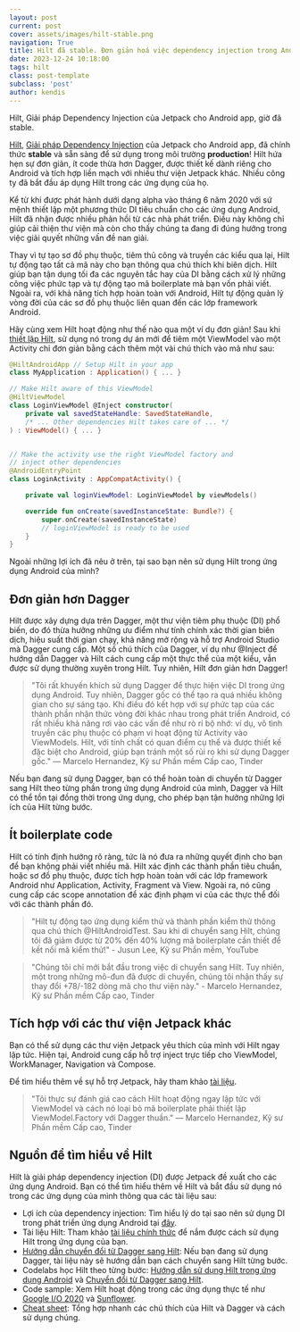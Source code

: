 ```yaml
---
layout: post
current: post
cover: assets/images/hilt-stable.png
navigation: True
title: Hilt đã stable. Đơn giản hoá việc dependency injection trong Android
date: 2023-12-24 10:18:00
tags: hilt
class: post-template
subclass: 'post'
author: kendis
---
```


Hilt, Giải pháp Dependency Injection của Jetpack cho Android app, giờ đã stable.

[Hilt](https://developer.android.com/training/dependency-injection/hilt-android), [Giải pháp Dependency Injection](https://developer.android.com/training/dependency-injection) của Jetpack cho Android app, đã chính thức **stable** và sẵn sàng để sử dụng trong môi trường **production**! Hilt hứa hẹn sự đơn giản, ít code thừa hơn Dagger, được thiết kế dành riêng cho Android và tích hợp liền mạch với nhiều thư viện Jetpack khác. Nhiều công ty đã bắt đầu áp dụng Hilt trong các ứng dụng của họ.

Kể từ khi được phát hành dưới dạng alpha vào tháng 6 năm 2020 với sứ mệnh thiết lập một phương thức DI tiêu chuẩn cho các ứng dụng Android, Hilt đã nhận được nhiều phản hồi từ các nhà phát triển. Điều này không chỉ giúp cải thiện thư viện mà còn cho thấy chúng ta đang đi đúng hướng trong việc giải quyết những vấn đề nan giải.

Thay vì tự tạo sơ đồ phụ thuộc, tiêm thủ công và truyền các kiểu qua lại, Hilt tự động tạo tất cả mã này cho bạn thông qua chú thích khi biên dịch. Hilt giúp bạn tận dụng tối đa các nguyên tắc hay của DI bằng cách xử lý những công việc phức tạp và tự động tạo mã boilerplate mà bạn vốn phải viết. Ngoài ra, với khả năng tích hợp hoàn toàn với Android, Hilt tự động quản lý vòng đời của các sơ đồ phụ thuộc liên quan đến các lớp framework Android.

Hãy cùng xem Hilt hoạt động như thế nào qua một ví dụ đơn giản! Sau khi [thiết lập Hilt](https://developer.android.com/training/dependency-injection/hilt-android#setup), sử dụng nó trong dự án mới để tiêm một ViewModel vào một Activity chỉ đơn giản bằng cách thêm một vài chú thích vào mã như sau:

```kotlin
@HiltAndroidApp // Setup Hilt in your app
class MyApplication : Application() { ... }

// Make Hilt aware of this ViewModel
@HiltViewModel
class LoginViewModel @Inject constructor(
    private val savedStateHandle: SavedStateHandle,
    /* ... Other dependencies Hilt takes care of ... */
) : ViewModel() { ... }


// Make the activity use the right ViewModel factory and
// inject other dependencies
@AndroidEntryPoint 
class LoginActivity : AppCompatActivity() {

    private val loginViewModel: LoginViewModel by viewModels()

    override fun onCreate(savedInstanceState: Bundle?) {
        super.onCreate(savedInstanceState)
        // loginViewModel is ready to be used
    }
}
```

Ngoài những lợi ích đã nêu ở trên, tại sao bạn nên sử dụng Hilt trong ứng dụng Android của mình?

## Đơn giản hơn Dagger

Hilt được xây dựng dựa trên Dagger, một thư viện tiêm phụ thuộc (DI) phổ biến, do đó thừa hưởng những ưu điểm như tính chính xác thời gian biên dịch, hiệu suất thời gian chạy, khả năng mở rộng và hỗ trợ Android Studio mà Dagger cung cấp. Một số chú thích của Dagger, ví dụ như @Inject để hướng dẫn Dagger và Hilt cách cung cấp một thực thể của một kiểu, vẫn được sử dụng thường xuyên trong Hilt. Tuy nhiên, Hilt đơn giản hơn Dagger!

> "Tôi rất khuyến khích sử dụng Dagger để thực hiện việc DI trong ứng dụng Android. Tuy nhiên, Dagger gốc có thể tạo ra quá nhiều không gian cho sự sáng tạo. Khi điều đó kết hợp với sự phức tạp của các thành phần nhận thức vòng đời khác nhau trong phát triển Android, có rất nhiều khả năng rơi vào các vấn đề như rò rỉ bộ nhớ: ví dụ, vô tình truyền các phụ thuộc có phạm vi hoạt động từ Activity vào ViewModels. Hilt, với tính chất có quan điểm cụ thể và được thiết kế đặc biệt cho Android, giúp bạn tránh một số rủi ro khi sử dụng Dagger gốc." — Marcelo Hernandez, Kỹ sư Phần mềm Cấp cao, Tinder

Nếu bạn đang sử dụng Dagger, bạn có thể hoàn toàn di chuyển từ Dagger sang Hilt theo từng phần trong ứng dụng Android của mình, Dagger và Hilt có thể tồn tại đồng thời trong ứng dụng, cho phép bạn tận hưởng những lợi ích của Hilt từng bước.

## Ít boilerplate code

Hilt có tính định hướng rõ ràng, tức là nó đưa ra những quyết định cho bạn để bạn không phải viết nhiều mã. Hilt xác định các thành phần tiêu chuẩn, hoặc sơ đồ phụ thuộc, được tích hợp hoàn toàn với các lớp framework Android như Application, Activity, Fragment và View. Ngoài ra, nó cũng cung cấp các scope annotation để xác định phạm vi của các thực thể đối với các thành phần đó.

> "Hilt tự động tạo ứng dụng kiểm thử và thành phần kiểm thử thông qua chú thích @HiltAndroidTest. Sau khi di chuyển sang Hilt, chúng tôi đã giảm được từ 20% đến 40% lượng mã boilerplate cần thiết để kết nối mã kiểm thử!" - Jusun Lee, Kỹ sư Phần mềm, YouTube

> "Chúng tôi chỉ mới bắt đầu trong việc di chuyển sang Hilt. Tuy nhiên, một trong những mô-đun đã được di chuyển, chúng tôi nhận thấy sự thay đổi +78/-182 dòng mã cho thư viện này." - Marcelo Hernandez, Kỹ sư Phần mềm Cấp cao, Tinder

## Tích hợp với các thư viện Jetpack khác


Bạn có thể sử dụng các thư viện Jetpack yêu thích của mình với Hilt ngay lập tức. Hiện tại, Android cung cấp hỗ trợ inject trực tiếp cho ViewModel, WorkManager, Navigation và Compose.

Để tìm hiểu thêm về sự hỗ trợ Jetpack, hãy tham khảo [tài liệu](https://developer.android.com/training/dependency-injection/hilt-jetpack).

> "Tôi thực sự đánh giá cao cách Hilt hoạt động ngay lập tức với ViewModel và cách nó loại bỏ mã boilerplate phải thiết lập ViewModel.Factory với Dagger thuần." — Marcelo Hernandez, Kỹ sư Phần mềm Cấp cao, Tinder

## Nguồn để tìm hiểu về Hilt

Hilt là giải pháp dependency injection (DI) được Jetpack đề xuất cho các ứng dụng Android. Bạn có thể tìm hiểu thêm về Hilt và bắt đầu sử dụng nó trong các ứng dụng của mình thông qua các tài liệu sau:

- Lợi ích của dependency injection: Tìm hiểu lý do tại sao nên sử dụng DI trong phát triển ứng dụng Android tại [đây](https://developer.android.com/training/dependency-injection).
- Tài liệu Hilt: Tham khảo [tài liệu chính thức](https://manuelvivo.dev/hilt-stable#:~:text=injection%20here.-,Documentation,-to%20learn%20how) để nắm được cách sử dụng Hilt trong ứng dụng của bạn.
- [Hướng dẫn chuyển đổi từ Dagger sang Hilt](https://dagger.dev/hilt/migration-guide): Nếu bạn đang sử dụng Dagger, tài liệu này sẽ hướng dẫn bạn cách chuyển sang Hilt từng bước.
- Codelabs học Hilt theo từng bước: [Hướng dẫn sử dụng Hilt trong ứng dụng Android](https://codelabs.developers.google.com/codelabs/android-hilt) và [Chuyển đổi từ Dagger sang Hilt](https://codelabs.developers.google.com/codelabs/android-dagger-to-hilt).
- Code sample: Xem Hilt hoạt động trong các ứng dụng thực tế như [Google I/O 2020](https://github.com/google/iosched) và [Sunflower](https://github.com/android/sunflower/).
- [Cheat sheet](https://developer.android.com/images/training/dependency-injection/hilt-annotations.pdf): Tổng hợp nhanh các chú thích của Hilt và Dagger và cách sử dụng chúng.
